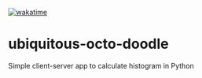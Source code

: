 [![wakatime](https://wakatime.com/badge/user/87464ce7-a479-47b1-b3aa-2548252894d7/project/9b7651aa-41b9-4734-b7ab-cce9cbddd1c8.svg)](https://wakatime.com/badge/user/87464ce7-a479-47b1-b3aa-2548252894d7/project/9b7651aa-41b9-4734-b7ab-cce9cbddd1c8)

# ubiquitous-octo-doodle
Simple client-server app to calculate histogram in Python
